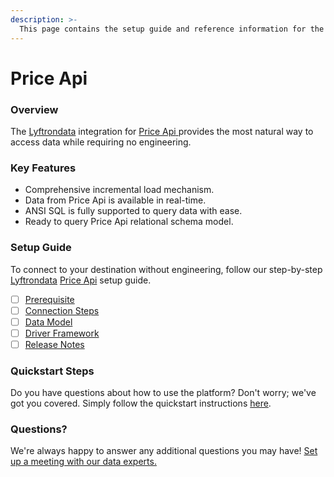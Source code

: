 ```yaml
---
description: >-
  This page contains the setup guide and reference information for the Price Api source connector.
---
```


# Price Api

### Overview

The [Lyftrondata](https://www.lyftrondata.com/) integration for [Price Api](https://www.lyftrondata.com/integration/price-api/)[ ](https://www.lyftrondata.com/integration/price-api/)provides the most natural way to access data while requiring no engineering.

### Key Features

* Comprehensive incremental load mechanism.
* Data from Price Api is available in real-time.&#x20;
* ANSI SQL is fully supported to query data with ease.
* Ready to query Price Api relational schema model.

### Setup Guide

To connect to your destination without engineering, follow our step-by-step [Lyftrondata](https://www.lyftrondata.com/)  [Price Api](https://www.lyftrondata.com/integration/price-api/) setup guide.

* [ ] [Prerequisite](../../marketing-analytics/price-api/prerequisite.md)
* [ ] [Connection Steps](../../marketing-analytics/price-api/connection-steps.md)
* [ ] [Data Model](../../marketing-analytics/price-api/data-model/)
* [ ] [Driver Framework](../../marketing-analytics/price-api/driver-framework/)
* [ ] [Release Notes](../../marketing-analytics/price-api/release-notes.md)

### Quickstart Steps

Do you have questions about how to use the platform? Don't worry; we've got you covered. Simply follow the quickstart instructions [here](../../../quickstart-steps.md).

### Questions? <a href="#questions" id="questions"></a>

We're always happy to answer any additional questions you may have! [Set up a meeting with our data experts.](https://www.lyftrondata.com/book-a-meeting/)

